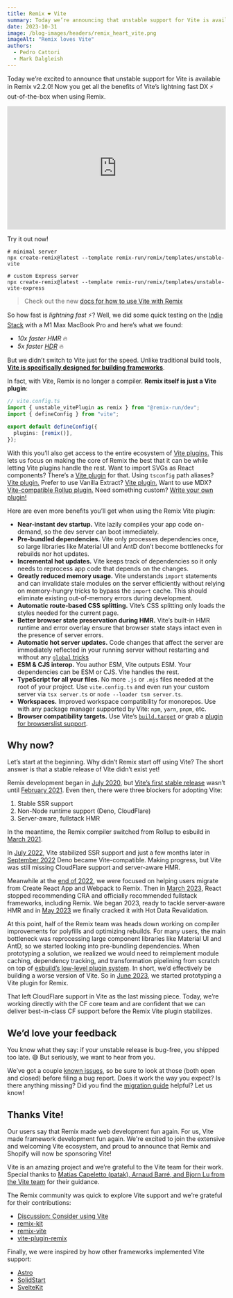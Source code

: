 ```yaml
---
title: Remix ❤️ Vite
summary: Today we’re announcing that unstable support for Vite is available in Remix v2.2.0!
date: 2023-10-31
image: /blog-images/headers/remix_heart_vite.png
imageAlt: "Remix loves Vite"
authors:
  - Pedro Cattori
  - Mark Dalgleish
---
```


Today we’re excited to announce that unstable support for Vite is available in Remix v2.2.0!
Now you get all the benefits of Vite’s lightning fast DX ⚡️ out-of-the-box when using Remix.

<iframe style="width:100%;aspect-ratio:16/9;" src="https://www.youtube.com/embed/B_vIp4xETl4?si=O_3kKNmDnn4fHSa8" title="YouTube video player" frameborder="0" allow="accelerometer; autoplay; clipboard-write; encrypted-media; gyroscope; picture-in-picture; web-share" allowfullscreen></iframe>

Try it out now!

```shellscript
# minimal server
npx create-remix@latest --template remix-run/remix/templates/unstable-vite

# custom Express server
npx create-remix@latest --template remix-run/remix/templates/unstable-vite-express
```

> Check out the new [docs for how to use Vite with Remix][docs]

So how fast is _lightning fast_ ⚡️? Well, we did some quick testing on the [Indie Stack][indie-stack] with a M1 Max MacBook Pro and here’s what we found:

- _10x faster HMR_ 🔥
- _5x faster [HDR][hdr]_ 🔥

But we didn’t switch to Vite just for the speed. Unlike traditional build tools, [**Vite is specifically designed for building frameworks**][building-frameworks].

In fact, with Vite, Remix is no longer a compiler. **Remix itself is just a Vite plugin**:

```ts
// vite.config.ts
import { unstable_vitePlugin as remix } from "@remix-run/dev";
import { defineConfig } from "vite";

export default defineConfig({
  plugins: [remix()],
});
```

With this you’ll also get access to the entire ecosystem of [Vite plugins.][vite-plugins]
This lets us focus on making the core of Remix the best that it can be while letting Vite plugins handle the rest.
Want to import SVGs as React components? There’s a [Vite plugin][plugin-svg] for that.
Using `tsconfig` path aliases? [Vite plugin.][plugin-path-alias]
Prefer to use Vanilla Extract? [Vite plugin.][plugin-vanilla-extract]
Want to use MDX? [Vite-compatible Rollup plugin.][plugin-mdx]
Need something custom? [Write your own plugin!][vite-plugin-api]

Here are even more benefits you’ll get when using the Remix Vite plugin:

- **Near-instant dev startup.** Vite lazily compiles your app code on-demand, so the dev server can boot immediately.
- **Pre-bundled dependencies.** Vite only processes dependencies once, so large libraries like Material UI and AntD don’t become bottlenecks for rebuilds nor hot updates.
- **Incremental hot updates.** Vite keeps track of dependencies so it only needs to reprocess app code that depends on the changes.
- **Greatly reduced memory usage.** Vite understands `import` statements and can invalidate stale modules on the server efficiently without relying on memory-hungry tricks to bypass the `import` cache. This should eliminate existing out-of-memory errors during development.
- **Automatic route-based CSS splitting.** Vite’s CSS splitting only loads the styles needed for the current page.
- **Better browser state preservation during HMR.** Vite’s built-in HMR runtime and error overlay ensure that browser state stays intact even in the presence of server errors.
- **Automatic hot server updates.** Code changes that affect the server are immediately reflected in your running server without restarting and without any [`global` tricks][global-tricks]
- **ESM & CJS interop.** You author ESM, Vite outputs ESM. Your dependencies can be ESM or CJS. Vite handles the rest.
- **TypeScript for all your files.** No more `.js` or `.mjs` files needed at the root of your project. Use `vite.config.ts` and even run your custom server via `tsx server.ts` or `node --loader tsm server.ts`.
- **Workspaces.** Improved workspace compatibility for monorepos. Use with any package manager supported by Vite: `npm`, `yarn`, `pnpm`, etc.
- **Browser compatibility targets.** Use Vite’s [`build.target`][build-target] or grab a [plugin for browserslist support][plugin-browserslist].

## Why now?

Let’s start at the beginning.
Why didn’t Remix start off using Vite?
The short answer is that a stable release of Vite didn’t exist yet!

Remix development began in [July 2020][july-2020], but [Vite’s first stable release][vite-stable] wasn’t until [February 2021][february-2021].
Even then, there were three blockers for adopting Vite:

1. Stable SSR support
2. Non-Node runtime support (Deno, CloudFlare)
3. Server-aware, fullstack HMR

In the meantime, the Remix compiler switched from Rollup to esbuild in [March 2021][march-2021].

In [July 2022][july-2022], Vite stabilized SSR support and just a few months later in [September 2022][september-2022] Deno became Vite-compatible.
Making progress, but Vite was still missing CloudFlare support and server-aware HMR.

Meanwhile at the [end of 2022][end-2022], we were focused on helping users migrate from Create React App and Webpack to Remix.
Then in [March 2023][march-2023], React stopped recommending CRA and officially recommended fullstack frameworks, including Remix.
We began 2023, ready to tackle server-aware HMR and in [May 2023][may-2023] we finally cracked it with Hot Data Revalidation.

At this point, half of the Remix team was heads down working on compiler improvements for polyfills and optimizing rebuilds.
For many users, the main bottleneck was reprocessing large component libraries like Material UI and AntD,
so we started looking into pre-bundling dependencies.
When prototyping a solution, we realized we would need to reimplement module caching, dependency tracking, and transformation pipelining from scratch on top of [esbuild’s low-level plugin system][esbuild-limitations].
In short, we’d effectively be building a worse version of Vite.
So in [June 2023][june-2023], we started prototyping a Vite plugin for Remix.

That left CloudFlare support in Vite as the last missing piece.
Today, we’re working directly with the CF core team and are confident that we can deliver best-in-class CF support before the Remix Vite plugin stabilizes.

## We’d love your feedback

You know what they say: if your unstable release is bug-free, you shipped too late. 😅
But seriously, we want to hear from you.

We’ve got a couple [known issues,][known-issues] so be sure to look at those (both open and closed) before filing a bug report.
Does it work the way you expect?
Is there anything missing?
Did you find the [migration guide][migration-guide] helpful?
Let us know!

## Thanks Vite!

Our users say that Remix made web development fun again.
For us, Vite made framework development fun again.
We're excited to join the extensive and welcoming Vite ecosystem, and proud to announce that Remix and Shopify will now be sponsoring Vite!

Vite is an amazing project and we’re grateful to the Vite team for their work.
Special thanks to [Matias Capeletto (patak), Arnaud Barré, and Bjorn Lu from the Vite team][vite-team] for their guidance.

The Remix community was quick to explore Vite support and we’re grateful for their contributions:

- [Discussion: Consider using Vite][consider-using-vite]
- [remix-kit][remix-kit]
- [remix-vite][remix-vite]
- [vite-plugin-remix][vite-plugin-remix]

Finally, we were inspired by how other frameworks implemented Vite support:

- [Astro][astro]
- [SolidStart][solidstart]
- [SvelteKit][sveltekit]

[indie-stack]: https://github.com/remix-run/indie-stack
[hdr]: https://www.youtube.com/watch?v=2c2OeqOX72s
[docs]: https://remix.run/docs/en/main/future/vite
[building-frameworks]: https://vitejs.dev/guide/philosophy.html#building-frameworks-on-top-of-vite
[vite-plugins]: https://vitejs.dev/plugins
[plugin-mdx]: https://mdxjs.com/packages/rollup/
[plugin-svg]: https://github.com/pd4d10/vite-plugin-svgr
[plugin-vanilla-extract]: https://vanilla-extract.style/documentation/integrations/vite/
[plugin-path-alias]: https://github.com/aleclarson/vite-tsconfig-paths
[vite-plugin-api]: https://vitejs.dev/guide/api-plugin.html
[global-tricks]: https://remix.run/docs/en/main/guides/manual-mode#keeping-in-memory-server-state-across-rebuilds
[build-target]: https://vitejs.dev/config/build-options.html#build-target
[plugin-browserslist]: https://github.com/marcofugaro/browserslist-to-esbuild
[july-2020]: https://github.com/remix-run/remix/commit/4f03decc88a3b3a27ca08ee02750b5dbb6ff1542
[vite-stable]: https://github.com/vitejs/vite/issues/1207
[february-2021]: https://github.com/vitejs/vite/blob/v2.0.5/packages/vite/CHANGELOG.md
[march-2021]: https://github.com/remix-run/remix/commit/d87b60c1a52e4bb39d0fde6b0fe218d3cf6c7af2
[july-2022]: https://github.com/vitejs/vite/pull/8987
[september-2022]: https://github.com/denoland/deno/issues/15427#issuecomment-1255526747
[end-2022]: https://remix.run/blog/migrate-from-webpack
[march-2023]: https://react.dev/
[may-2023]: https://www.youtube.com/watch?v=79M4vYZi-po
[esbuild-limitations]: https://esbuild.github.io/plugins/#plugin-api-limitations
[june-2023]: https://github.com/pcattori/revive
[vite-team]: https://vitejs.dev/team.html
[consider-using-vite]: https://github.com/remix-run/remix/discussions/2427
[remix-kit]: https://github.com/jrestall/remix-kit
[remix-vite]: https://github.com/sudomf/remix-vite
[vite-plugin-remix]: https://github.com/yracnet/vite-plugin-remix
[astro]: https://astro.build/
[solidstart]: https://start.solidjs.com/getting-started/what-is-solidstart
[sveltekit]: https://kit.svelte.dev/
[migration-guide]: https://remix.run/docs/en/main/future/vite#migrating
[known-issues]: https://github.com/remix-run/remix/issues?q=is%3Aopen+is%3Aissue+label%3Avite
